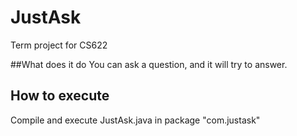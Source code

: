 # JustAsk
Term project for CS622

##What does it do
You can ask a question, and it will try to answer.

## How to execute
Compile and execute JustAsk.java in package "com.justask"
